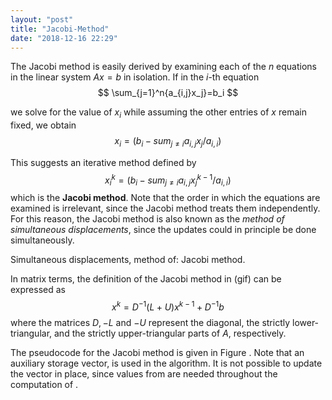 ```yaml
---
layout: "post"
title: "Jacobi-Method"
date: "2018-12-16 22:29"
---
```


The Jacobi method is easily derived by examining each of the $n$ equations in the linear system $Ax=b$ in isolation. If in the $i$-th equation
$$
\sum_{j=1}^n{a_{i,j}x_j}=b_i
$$

we solve for the value of $x_i$ while assuming the other entries of $x$ remain fixed, we obtain
$$
x_i=(b_i-sum_{j\neq i}{a_{i,j}x_j}/a_{i,i})
$$

This suggests an iterative method defined by
$$
x^k_i=(b_i-sum_{j\neq i}{a_{i,j}x^{k-1}_j}/a_{i,i})
$$
which is the **Jacobi method**. Note that the order in which the equations are examined is irrelevant, since the Jacobi method treats them independently. For this reason, the Jacobi method is also known as the *method of simultaneous displacements*, since the updates could in principle be done simultaneously.

Simultaneous displacements, method of: Jacobi method.

In matrix terms, the definition of the Jacobi method in (gif) can be expressed as
$$
x^k=D^{-1}(L+U)x^{k-1}+D^{-1}b
$$
where the matrices $D, -L$  and $-U$ represent the diagonal, the strictly lower-triangular, and the strictly upper-triangular parts of $A$, respectively.

The pseudocode for the Jacobi method is given in Figure . Note that an auxiliary storage vector,  is used in the algorithm. It is not possible to update the vector  in place, since values from  are needed throughout the computation of .
